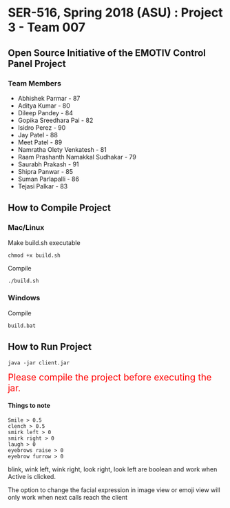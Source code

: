 # SER-516, Spring 2018 (ASU) : Project 3 - Team 007

## Open Source Initiative of the EMOTIV Control Panel Project

### Team Members

* Abhishek Parmar - 87
* Aditya Kumar - 80
* Dileep Pandey - 84
* Gopika Sreedhara Pai - 82
* Isidro Perez - 90
* Jay Patel - 88
* Meet Patel - 89
* Namratha Olety Venkatesh - 81
* Raam Prashanth Namakkal Sudhakar - 79
* Saurabh Prakash - 91
* Shipra Panwar - 85
* Suman Parlapalli - 86
* Tejasi Palkar - 83

## How to Compile Project

### Mac/Linux

Make build.sh executable

    chmod +x build.sh

Compile

    ./build.sh
    
### Windows

Compile

    build.bat

## How to Run Project

    java -jar client.jar
    
<div style="color:red;font-size:1.5em;">Please compile the project before executing the jar.</div>

#### Things to note
    Smile > 0.5
    clench > 0.5
    smirk left > 0
    smirk right > 0
    laugh > 0
    eyebrows raise > 0
    eyebrow furrow > 0

blink, wink left, wink right, look right, look left are boolean and work when Active is clicked.

The option to change the facial expression in image view or emoji view will only work when next calls reach the client